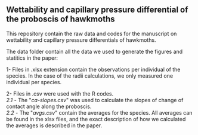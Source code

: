 ## Wettability and capillary pressure differential of the proboscis of hawkmoths

This repository contain the raw data and codes for the manuscript on wettability and capillary pressure differentials of hawkmoths.

The data folder contain all the data we used to generate the figures and statitics in the paper:

1- Files in .xlsx extension contain the observations per individual of the species. In the case of the radii calculations, we only measured one individual per species.

2- Files in .csv were used with the R codes. 
<br><i>2.1</i> - The "<i>ca-slopes.csv</i>" was used to calculate the slopes of change of contact angle along the proboscis.
<br><i>2.2</i> - The "<i>avgs.csv</i>" contain the averages for the species. All averages can be found in the xlsx files, and the exact description of how we calculated the averages is described in the paper.
